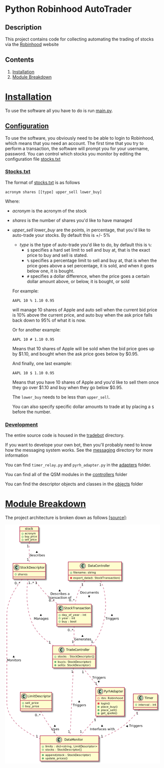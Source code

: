 # Python Robinhood AutoTrader

## Description
This project contains code for collecting automating the trading of stocks via the [Robinhood](https://robinhood.com/) website

## Contents
1. [Installation](#Installation)
2. [Module Breakdown](#Module-Breakdown)

# [Installation](#Installation)
To use the software all you have to do is run [main.py](./main.py).

## [Configuration](#Configuration)

To use the software, you obviously need to be able to login to Robinhood, which means that you need an account.
 The first time that you try to perform a transaction, the software will prompt you for your username, password.
 You can control which stocks you monitor by editing the configuration file [stocks.txt](./stocks.txt)
 
### [Stocks.txt](#Stocks_txt)

The format of [stocks.txt](./stocks.txt) is as follows

```
acronym shares [[type] upper_sell lower_buy]
```

Where:
- *acronym* is the acronym of the stock
- *shares* is the number of shares you'd like to have managed
- *upper_sell lower_buy* are the points, in percentage, that you'd like to auto-trade your stocks. By default this is +/- 5%
    - *type* is the type of auto-trade you'd like to do, by default this is `%`:
        - `$` specifies a hard set limit to sell and buy at, that is the exact price to buy and sell is stated.
        - `%` specifies a percentage limit to sell and buy at, that is when the price goes above a set percentage, it is sold, and when it goes below one, it is bought.
        - `#` specifies a dollar difference, when the price goes a certain dollar amount above, or below, it is bought, or sold
    
    For example:
    ```
    AAPL 10 % 1.10 0.95
    ```
    will manage 10 shares of Apple and auto sell when the current bid price is 10% above the current price, and auto buy when the ask price falls back down to 95% of what it is now.
    
    Or for another example:
    
    ```
    AAPL 10 # 1.10 0.95
    ```
    
    Means that 10 shares of Apple will be sold when the bid price goes up by $1.10, and bought when the ask price goes below by $0.95.
    
    And finally, one last example:
    ```
    AAPL 10 $ 1.10 0.95
    ```
  
    Means that you have 10 shares of Apple and you'd like to sell them once they go over $1.10 and buy when they go below $0.95.
    
    The `lower_buy` needs to be less than `upper_sell`.
    
    You can also specify specific dollar amounts to trade at by placing a `$` before the number.
    
    
 
### [Development](#Development)

The entire source code is housed in the [tradebot](./tradebot) directory.

If you want to develope your own bot, then you'll probably need to know how the messaging system works. 
See the [messaging](./tradebot/messaging/) directory for more information

You can find `timer_relay.py` and `pyrh_adapter.py` in the [adapters](./tradebot/adapters) folder.

You can find all of the QSM modules in the [controllers](./tradebot/controllers) folder

You can find the descriptor objects and classes in the [objects](./tradebot/objects) folder

# [Module Breakdown](#Module-Breakdown)
The project architecture is broken down as follows [[source]](./architecture.puml):

![image](./Domain_Model_Diagram.png)
